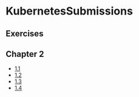 # KubernetesSubmissions

## Exercises

## Chapter 2
- [1.1](https://github.com/ullajutila/KubernetesCourse/tree/1.1/log_output)
- [1.2](https://github.com/ullajutila/KubernetesCourse/tree/1.2/the_project)
- [1.3](https://github.com/ullajutila/KubernetesCourse/tree/1.3/log_output)
- [1.4](https://github.com/ullajutila/KubernetesCourse/tree/1.4/the_project)
